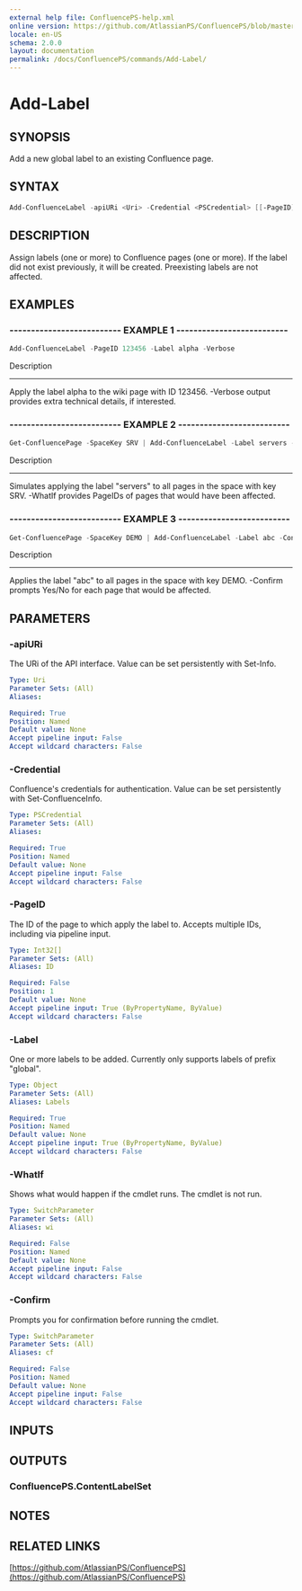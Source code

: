 ```yaml
---
external help file: ConfluencePS-help.xml
online version: https://github.com/AtlassianPS/ConfluencePS/blob/master/docs/commands/Add-Label.md
locale: en-US
schema: 2.0.0
layout: documentation
permalink: /docs/ConfluencePS/commands/Add-Label/
---
```


# Add-Label

## SYNOPSIS
Add a new global label to an existing Confluence page.

## SYNTAX

```powershell
Add-ConfluenceLabel -apiURi <Uri> -Credential <PSCredential> [[-PageID] <Int32[]>] -Label <Object> [-WhatIf] [-Confirm]
```

## DESCRIPTION
Assign labels (one or more) to Confluence pages (one or more).
If the label did not exist previously, it will be created.
Preexisting labels are not affected.

## EXAMPLES

### -------------------------- EXAMPLE 1 --------------------------
```powershell
Add-ConfluenceLabel -PageID 123456 -Label alpha -Verbose
```

Description

-----------

Apply the label alpha to the wiki page with ID 123456.
-Verbose output provides extra technical details, if interested.

### -------------------------- EXAMPLE 2 --------------------------

```powershell
Get-ConfluencePage -SpaceKey SRV | Add-ConfluenceLabel -Label servers -WhatIf
```

Description

-----------

Simulates applying the label "servers" to all pages in the space with key SRV.
-WhatIf provides PageIDs of pages that would have been affected.

### -------------------------- EXAMPLE 3 --------------------------

```powershell
Get-ConfluencePage -SpaceKey DEMO | Add-ConfluenceLabel -Label abc -Confirm
```

Description

-----------

Applies the label "abc" to all pages in the space with key DEMO.
-Confirm prompts Yes/No for each page that would be affected.

## PARAMETERS

### -apiURi
The URi of the API interface.
Value can be set persistently with Set-Info.

```yaml
Type: Uri
Parameter Sets: (All)
Aliases:

Required: True
Position: Named
Default value: None
Accept pipeline input: False
Accept wildcard characters: False
```

### -Credential
Confluence's credentials for authentication.
Value can be set persistently with Set-ConfluenceInfo.

```yaml
Type: PSCredential
Parameter Sets: (All)
Aliases:

Required: True
Position: Named
Default value: None
Accept pipeline input: False
Accept wildcard characters: False
```

### -PageID
The ID of the page to which apply the label to.
Accepts multiple IDs, including via pipeline input.

```yaml
Type: Int32[]
Parameter Sets: (All)
Aliases: ID

Required: False
Position: 1
Default value: None
Accept pipeline input: True (ByPropertyName, ByValue)
Accept wildcard characters: False
```

### -Label
One or more labels to be added.
Currently only supports labels of prefix "global".

```yaml
Type: Object
Parameter Sets: (All)
Aliases: Labels

Required: True
Position: Named
Default value: None
Accept pipeline input: True (ByPropertyName, ByValue)
Accept wildcard characters: False
```

### -WhatIf
Shows what would happen if the cmdlet runs.
The cmdlet is not run.

```yaml
Type: SwitchParameter
Parameter Sets: (All)
Aliases: wi

Required: False
Position: Named
Default value: None
Accept pipeline input: False
Accept wildcard characters: False
```

### -Confirm
Prompts you for confirmation before running the cmdlet.

```yaml
Type: SwitchParameter
Parameter Sets: (All)
Aliases: cf

Required: False
Position: Named
Default value: None
Accept pipeline input: False
Accept wildcard characters: False
```

## INPUTS

## OUTPUTS

### ConfluencePS.ContentLabelSet

## NOTES

## RELATED LINKS

[https://github.com/AtlassianPS/ConfluencePS](https://github.com/AtlassianPS/ConfluencePS)
